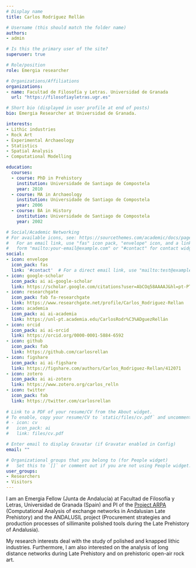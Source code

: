 ```yaml
---
# Display name
title: Carlos Rodríguez Rellán

# Username (this should match the folder name)
authors:
- admin

# Is this the primary user of the site?
superuser: true

# Role/position
role: Emergia researcher

# Organizations/Affiliations
organizations:
- name: Facultad de Filosofía y Letras. Universidad de Granada
  url: "https://filosofiayletras.ugr.es"

# Short bio (displayed in user profile at end of posts)
bio: Emergia Researcher at Universidad de Granada.

interests:
- Lithic industries
- Rock Art
- Experimental Archaeology
- Statistics
- Spatial Analysis
- Computational Modelling

education:
  courses:
  - course: PhD in Prehistory
    institution: Universidade de Santiago de Compostela
    year: 2010
  - course: MA in Archaeology
    institution: Universidade de Santiago de Compostela
    year: 2006
  - course: BA in History
    institution: Universidade de Santiago de Compostela
    year: 2002

# Social/Academic Networking
# For available icons, see: https://sourcethemes.com/academic/docs/page-builder/#icons
#   For an email link, use "fas" icon pack, "envelope" icon, and a link in the
#   form "mailto:your-email@example.com" or "#contact" for contact widget.
social:
- icon: envelope
  icon_pack: fas
  link: '#contact'  # For a direct email link, use "mailto:test@example.org".
- icon: google-scholar
  icon_pack: ai ai-google-scholar
  link: https://scholar.google.com/citations?user=AbCOq58AAAAJ&hl=pt-PT
- icon: researchgate
  icon_pack: fab fa-researchgate
  link: https://www.researchgate.net/profile/Carlos_Rodriguez-Rellan
- icon: academia
  icon_pack: ai ai-academia
  link: https://unl-pt.academia.edu/CarlosRodr%C3%ADguezRellán
- icon: orcid
  icon_pack: ai ai-orcid
  link: https://orcid.org/0000-0001-5884-6592
- icon: github
  icon_pack: fab
  link: https://github.com/carlosrellan
- icon: figshare
  icon_pack: ai ai-figshare
  link: https://figshare.com/authors/Carlos_Rodriguez-Rellan/412071
- icon: zotero
  icon_pack: ai ai-zotero
  link: https://www.zotero.org/carlos_relln
- icon: twitter
  icon_pack: fab
  link: https://twitter.com/carlosrellan
  
# Link to a PDF of your resume/CV from the About widget.
# To enable, copy your resume/CV to `static/files/cv.pdf` and uncomment the lines below.
# - icon: cv
#   icon_pack: ai
#   link: files/cv.pdf

# Enter email to display Gravatar (if Gravatar enabled in Config)
email: ""

# Organizational groups that you belong to (for People widget)
#   Set this to `[]` or comment out if you are not using People widget.
user_groups:
- Researchers
- Visitors
---
```


I am an Emergia Fellow (Junta de Andalucía) at Facultad de Filosofía y Letras, Universidad de Granada (Spain) and PI of the [Project ARPA](https://proyectos.ugr.es/arpa/) (Computational Analysis of exchange networks in Andalusian Late Prehistory) and the ANDALUSIL project (Procurement strategies and production processes of sillimanite polished tools during the Late Prehistory of Andalusia).

My research interests deal with the study of polished and knapped lithic industries. Furthermore, I am also interested on the analysis of long distance networks during Late Prehistory and on prehistoric open-air rock art.
